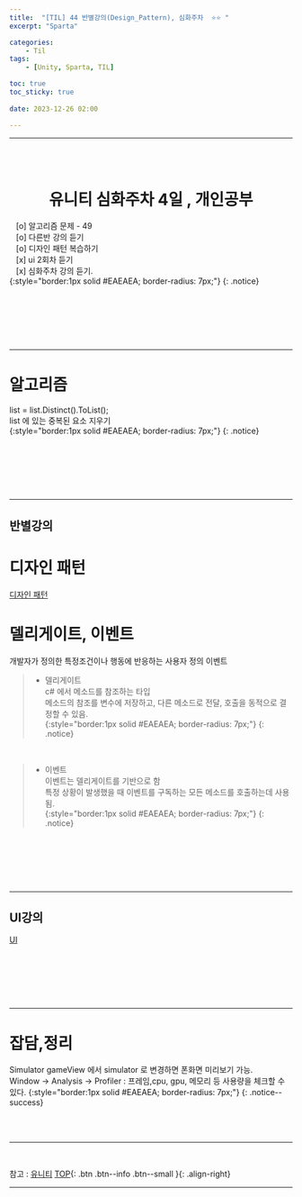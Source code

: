 ```yaml
---
title:  "[TIL] 44 반별강의(Design_Pattern), 심화주차  ⭐⭐ "
excerpt: "Sparta"

categories:
    - Til
tags:
    - [Unity, Sparta, TIL]

toc: true
toc_sticky: true
 
date: 2023-12-26 02:00

---
```

- - -

<BR><BR>


<center><H1>  유니티 심화주차 4일 , 개인공부 </H1></center>

&nbsp;&nbsp; [o] 알고리즘 문제  - 49   
&nbsp;&nbsp; [o] 다른반 강의 듣기  
&nbsp;&nbsp; [o] 디자인 패턴 복습하기  
&nbsp;&nbsp; [x] ui 2회차 듣기      
&nbsp;&nbsp; [x] 심화주차 강의 듣기.  
{:style="border:1px solid #EAEAEA; border-radius: 7px;"}
{: .notice}  

<br><br><br><br><br>
- - - 

# 알고리즘

list = list.Distinct().ToList();  
list 에 있는 중복된 요소 지우기  
{:style="border:1px solid #EAEAEA; border-radius: 7px;"}
{: .notice}  

<br><br><br><br><br>
- - - 

<h2> 반별강의 </h2>

# 디자인 패턴
[디자인 패턴](https://levell1.github.io/memo%20unity/MUnity-Design_Pattern/)  


# 델리게이트, 이벤트
개발자가 정의한 특정조건이나 행동에 반응하는 사용자 정의 이벤트  

> - 델리게이트  
>  c#  에서 메소드를 참조하는 타입  
>  메소드의 참조를 변수에 저장하고, 다른 메소드로 전달, 호출을 동적으로 결정할 수 있음.  
{:style="border:1px solid #EAEAEA; border-radius: 7px;"}
{: .notice}  

<br>

> - 이벤트  
> 이벤트는 델리게이트를 기반으로 함  
> 특정 상황이 발생했을 때 이벤트를 구독하는 모든 메소드를 호출하는데 사용됨.  
{:style="border:1px solid #EAEAEA; border-radius: 7px;"}
{: .notice}  

<br><br><br><br><br>
- - - 

<h2> UI강의 </h2>

[UI](https://levell1.github.io/memo%20unity/MUnity-Ui1/)

<br><br><br><br><br>
- - - 

# 잡담,정리
Simulator gameView 에서 simulator 로 변경하면 폰화면 미리보기 가능.  
Window -> Analysis -> Profiler : 프레임,cpu, gpu, 메모리 등 사용량을 체크할 수 있다.
{:style="border:1px solid #EAEAEA; border-radius: 7px;"}
{: .notice--success}  
 

<br><br>
- - -

<br>

참고 : [유니티](https://docs.unity3d.com/kr/)
[TOP](#){: .btn .btn--info .btn--small }{: .align-right}
<br>
- - -

